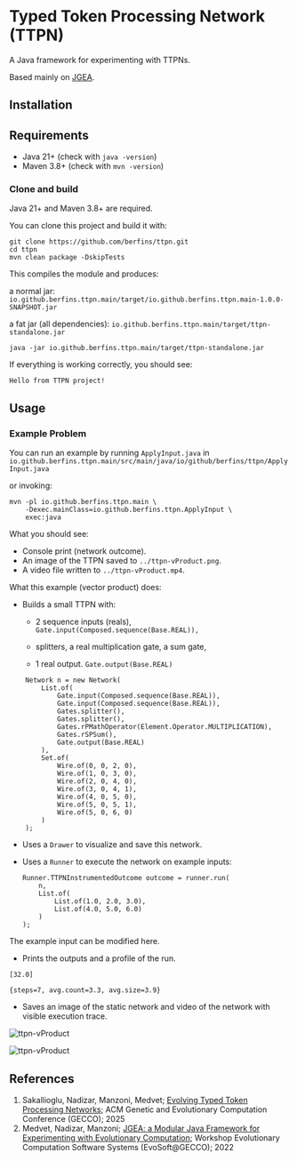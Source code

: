 # Typed Token Processing Network (TTPN)

A Java framework for experimenting with TTPNs.

Based mainly on [JGEA](https://github.com/ericmedvet/jgea).

## Installation

## Requirements

- Java 21+ (check with `java -version`)
- Maven 3.8+ (check with `mvn -version`)


### Clone and build

Java 21+ and Maven 3.8+ are required.



You can clone this project and build it with:
```shell
git clone https://github.com/berfins/ttpn.git
cd ttpn
mvn clean package -DskipTests
```

This compiles the module and produces:

a normal jar: `io.github.berfins.ttpn.main/target/io.github.berfins.ttpn.main-1.0.0-SNAPSHOT.jar`

a fat jar (all dependencies): `io.github.berfins.ttpn.main/target/ttpn-standalone.jar`


```shell
java -jar io.github.berfins.ttpn.main/target/ttpn-standalone.jar
```

If everything is working correctly, you should see:

```Hello from TTPN project!```

## Usage

### Example Problem

You can run an example by running ```ApplyInput.java``` in ```io.github.berfins.ttpn.main/src/main/java/io/github/berfins/ttpn/ApplyInput.java```

or invoking:

```shell
mvn -pl io.github.berfins.ttpn.main \
    -Dexec.mainClass=io.github.berfins.ttpn.ApplyInput \
    exec:java
   ```

What you should see:
- Console print (network outcome).
- An image of the TTPN saved to `../ttpn-vProduct.png`.
- A video file written to `../ttpn-vProduct.mp4`.

What this example (vector product) does:

- Builds a small TTPN with:
  - 2 sequence inputs (reals),  
  ```Gate.input(Composed.sequence(Base.REAL)),```

  - splitters, a real multiplication gate, a sum gate,

  - 1 real output.
```Gate.output(Base.REAL)```

```
    Network n = new Network(
        List.of(
            Gate.input(Composed.sequence(Base.REAL)),
            Gate.input(Composed.sequence(Base.REAL)),
            Gates.splitter(),
            Gates.splitter(),
            Gates.rPMathOperator(Element.Operator.MULTIPLICATION),
            Gates.rSPSum(),
            Gate.output(Base.REAL)
        ),
        Set.of(
            Wire.of(0, 0, 2, 0),
            Wire.of(1, 0, 3, 0),
            Wire.of(2, 0, 4, 0),
            Wire.of(3, 0, 4, 1),
            Wire.of(4, 0, 5, 0),
            Wire.of(5, 0, 5, 1),
            Wire.of(5, 0, 6, 0)
        )
    );
```

- Uses a ```Drawer``` to visualize and save this network.

- Uses a ````Runner```` to execute the network on example inputs:

      Runner.TTPNInstrumentedOutcome outcome = runner.run(
          n,
          List.of(
              List.of(1.0, 2.0, 3.0),
              List.of(4.0, 5.0, 6.0)
          )
      );

The example input can be modified here.

- Prints the outputs and a profile of the run.

```[32.0]```

```{steps=7, avg.count=3.3, avg.size=3.9}```


- Saves an image of the static network and video of the network with visible execution trace. 

![ttpn-vProduct](assets/images/ttpn-vProduct.png)


![ttpn-vProduct](assets/images/ttpn-vProduct.gif)



## References
1. <a name="2025-ttpn"></a> Sakallioglu, Nadizar, Manzoni, Medvet; [Evolving Typed Token Processing Networks](https://berfins.github.io/sakallioglu2025ttpn.html); ACM Genetic and Evolutionary Computation Conference (GECCO); 2025
2. <a name="2022-c-mnm-jgea"></a>Medvet, Nadizar, Manzoni; [JGEA: a Modular Java Framework for Experimenting with Evolutionary Computation](https://medvet.inginf.units.it/publications/2022-c-mnm-jgea/); Workshop Evolutionary Computation Software Systems (EvoSoft@GECCO); 2022